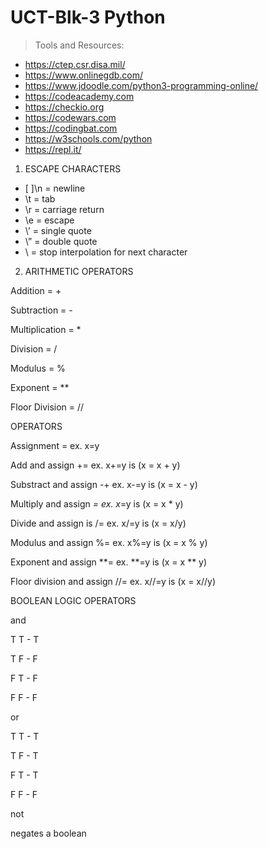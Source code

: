 # UCT-Blk-3 Python

>Tools and Resources: 

- https://ctep.csr.disa.mil/
- https://www.onlinegdb.com/
- https://www.jdoodle.com/python3-programming-online/
- https://codeacademy.com
- https://checkio.org
- https://codewars.com
- https://codingbat.com
- https://w3schools.com/python
- https://repl.it/



1. ESCAPE CHARACTERS

- [ ]\n = newline
- \t = tab
- \r = carriage return
- \e = escape
- \’ = single quote
- \” = double quote
- \ = stop interpolation for next character


2. ARITHMETIC OPERATORS

Addition = +

Subtraction = -

Multiplication = *

Division = /

Modulus = %

Exponent = **

Floor Division = //


OPERATORS

Assignment = ex. x=y

Add and assign += ex. x+=y is (x = x + y)

Substract and assign -+ ex. x-=y is (x = x - y)

Multiply and assign *= ex. x*=y is (x = x * y)

Divide and assign is /= ex. x/=y is (x = x/y)

Modulus and assign %= ex. x%=y is (x = x % y)

Exponent and assign **= ex. **=y is (x = x ** y)

Floor division and assign //= ex. x//=y is (x = x//y)


BOOLEAN LOGIC OPERATORS

and 

T T - T

T F - F

F T - F

F F - F

or

T T - T

T F - T

F T - T

F F - F

not

negates a boolean
